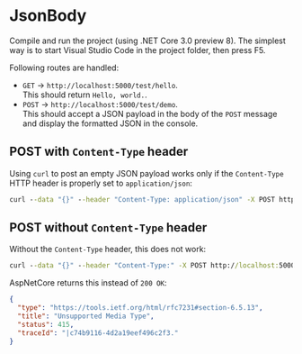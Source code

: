 # JsonBody

Compile and run the project (using .NET Core 3.0 preview 8). The simplest way is to
start Visual Studio Code in the project folder, then press F5.

Following routes are handled:

- `GET` &rarr; `http://localhost:5000/test/hello`.  
  This should return `Hello, world.`.
- `POST` &rarr; `http://localhost:5000/test/demo`.  
  This should accept a JSON payload in the body of the `POST` message and display
  the formatted JSON in the console.

## POST with `Content-Type` header

Using `curl` to post an empty JSON payload works only if the `Content-Type` HTTP header
is properly set to `application/json`:

```cmd
curl --data "{}" --header "Content-Type: application/json" -X POST http://localhost:5000/test/demo
```

## POST without `Content-Type` header

Without the `Content-Type` header, this does not work:

```cmd
curl --data "{}" --header "Content-Type:" -X POST http://localhost:5000/test/demo
```

AspNetCore returns this instead of `200 OK`:

```json
{
  "type": "https://tools.ietf.org/html/rfc7231#section-6.5.13",
  "title": "Unsupported Media Type",
  "status": 415,
  "traceId": "|c74b9116-4d2a19eef496c2f3."
}
```
